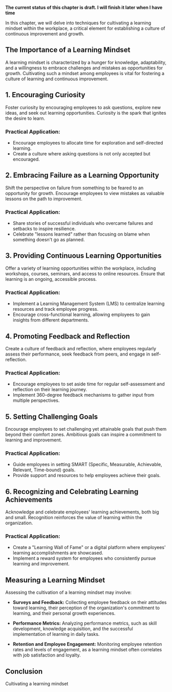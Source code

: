 **The current status of this chapter is draft. I will finish it later when I have time**

In this chapter, we will delve into techniques for cultivating a learning mindset within the workplace, a critical element for establishing a culture of continuous improvement and growth.

The Importance of a Learning Mindset
------------------------------------

A learning mindset is characterized by a hunger for knowledge, adaptability, and a willingness to embrace challenges and mistakes as opportunities for growth. Cultivating such a mindset among employees is vital for fostering a culture of learning and continuous improvement.

**1. Encouraging Curiosity**
----------------------------

Foster curiosity by encouraging employees to ask questions, explore new ideas, and seek out learning opportunities. Curiosity is the spark that ignites the desire to learn.

### **Practical Application:**

* Encourage employees to allocate time for exploration and self-directed learning.
* Create a culture where asking questions is not only accepted but encouraged.

**2. Embracing Failure as a Learning Opportunity**
--------------------------------------------------

Shift the perspective on failure from something to be feared to an opportunity for growth. Encourage employees to view mistakes as valuable lessons on the path to improvement.

### **Practical Application:**

* Share stories of successful individuals who overcame failures and setbacks to inspire resilience.
* Celebrate "lessons learned" rather than focusing on blame when something doesn't go as planned.

**3. Providing Continuous Learning Opportunities**
--------------------------------------------------

Offer a variety of learning opportunities within the workplace, including workshops, courses, seminars, and access to online resources. Ensure that learning is an ongoing, accessible process.

### **Practical Application:**

* Implement a Learning Management System (LMS) to centralize learning resources and track employee progress.
* Encourage cross-functional learning, allowing employees to gain insights from different departments.

**4. Promoting Feedback and Reflection**
----------------------------------------

Create a culture of feedback and reflection, where employees regularly assess their performance, seek feedback from peers, and engage in self-reflection.

### **Practical Application:**

* Encourage employees to set aside time for regular self-assessment and reflection on their learning journey.
* Implement 360-degree feedback mechanisms to gather input from multiple perspectives.

**5. Setting Challenging Goals**
--------------------------------

Encourage employees to set challenging yet attainable goals that push them beyond their comfort zones. Ambitious goals can inspire a commitment to learning and improvement.

### **Practical Application:**

* Guide employees in setting SMART (Specific, Measurable, Achievable, Relevant, Time-bound) goals.
* Provide support and resources to help employees achieve their goals.

**6. Recognizing and Celebrating Learning Achievements**
--------------------------------------------------------

Acknowledge and celebrate employees' learning achievements, both big and small. Recognition reinforces the value of learning within the organization.

### **Practical Application:**

* Create a "Learning Wall of Fame" or a digital platform where employees' learning accomplishments are showcased.
* Implement a reward system for employees who consistently pursue learning and improvement.

Measuring a Learning Mindset
----------------------------

Assessing the cultivation of a learning mindset may involve:

* **Surveys and Feedback:** Collecting employee feedback on their attitudes toward learning, their perception of the organization's commitment to learning, and their personal growth experiences.

* **Performance Metrics:** Analyzing performance metrics, such as skill development, knowledge acquisition, and the successful implementation of learning in daily tasks.

* **Retention and Employee Engagement:** Monitoring employee retention rates and levels of engagement, as a learning mindset often correlates with job satisfaction and loyalty.

Conclusion
----------

Cultivating a learning mindset
